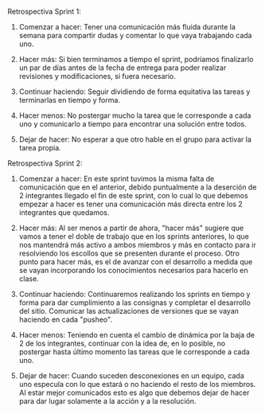 Retrospectiva Sprint 1:

1. Comenzar a hacer: Tener una comunicación más fluida durante la semana para compartir dudas y comentar lo que vaya trabajando cada uno.

2. Hacer más: Si bien terminamos a tiempo el sprint, podríamos finalizarlo un par de días antes de la fecha de entrega para poder realizar revisiones y modificaciones, si fuera necesario.

3. Continuar haciendo: Seguir dividiendo de forma equitativa las tareas y terminarlas en tiempo y forma.

4. Hacer menos: No postergar mucho la tarea que le corresponde a cada uno y comunicarlo a tiempo para encontrar una solución entre todos.

5. Dejar de hacer: No esperar a que otro hable en el grupo para activar la tarea propia.


Retrospectiva Sprint 2:

1. Comenzar a hacer: En este sprint tuvimos la misma falta de comunicación que en el anterior, debido puntualmente a la deserción de 2 integrantes llegado el fin de este sprint, con lo cual lo que debemos empezar a hacer es tener una comunicación más directa entre los 2 integrantes que quedamos.

2. Hacer más: Al ser menos a partir de ahora, "hacer más" sugiere que vamos a tener el doble de trabajo que en los sprints anteriores, lo que nos mantendrá más activo a ambos miembros y más en contacto para ir resolviendo los escollos que se presenten durante el proceso. Otro punto para hacer más, es el de avanzar con el desarrollo a medida que se vayan incorporando los conocimientos necesarios para hacerlo en clase.

3. Continuar haciendo: Continuaremos realizando los sprints en tiempo y forma para dar cumplimiento a las consignas y completar el desarrollo del sitio. Comunicar las actualizaciones de versiones que se vayan haciendo en cada "pusheo".

4. Hacer menos: Teniendo en cuenta el cambio de dinámica por la baja de 2 de los integrantes, continuar con la idea de, en lo posible, no postergar hasta último momento las tareas que le corresponde a cada uno.

5. Dejar de hacer: Cuando suceden desconexiones en un equipo, cada uno especula con lo que estará o no haciendo el resto de los miembros. Al estar mejor comunicados esto es algo que debemos dejar de hacer para dar lugar solamente a la acción y a la resolución.